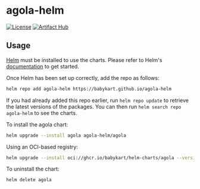 # agola-helm

[![License](https://img.shields.io/badge/License-MIT-blue)](https://opensource.org/licenses/MIT)
[![Artifact Hub](https://img.shields.io/endpoint?url=https://artifacthub.io/badge/repository/agola)](https://artifacthub.io/packages/search?repo=agola)

## Usage

[Helm](https://helm.sh) must be installed to use the charts. Please refer to
Helm's [documentation](https://helm.sh/docs) to get started.

Once Helm has been set up correctly, add the repo as follows:

```sh
helm repo add agola-helm https://babykart.github.io/agola-helm
```

If you had already added this repo earlier, run `helm repo update` to retrieve
the latest versions of the packages. You can then run `helm search repo
agola-helm` to see the charts.

To install the agola chart:

```sh
helm upgrade --install agola agola-helm/agola
```

Using an OCI-based registry:

```sh
helm upgrade --install oci://ghcr.io/babykart/helm-charts/agola --version <version>
 ```

To uninstall the chart:

```sh
helm delete agola
```
